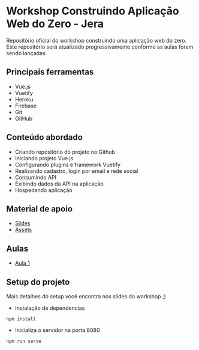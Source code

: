 # Workshop Construindo Aplicação Web do Zero - Jera

Repositório oficial do workshop construindo uma aplicação web do zero. Este repositório será atualizado progressivamente conforme as aulas forem sendo lançadas.

## Principais ferramentas 
- Vue.js
- Vuetify
- Heroku
- Firebase
- Git 
- GitHub

## Conteúdo abordado
- Criando repositório do projeto no Github
- Iniciando projeto Vue.js
- Configurando plugins e framework Vuetify
- Realizando cadastro, login por email e rede social
- Consumindo API
- Exibindo dados da API na aplicação
- Hospedando aplicação

## Material de apoio
- [Slides](https://drive.google.com/file/d/1c1C4e1C4YYnB940VPHrnc_Yi_czZ3Oso/view?usp=sharing)
- [Assets](https://drive.google.com/drive/folders/1V2JhGB3rr4sVztCxyOMO3Ktwxi14HiCn)

## Aulas
- [Aula 1](https://www.youtube.com/watch?v=XCdUkVHYBws&t=468s)


## Setup do projeto

Mais detalhes do setup você encontra nos slides do workshop ;)

- Instalação de dependencias
```
npm install
```

- Inicializa o servidor na porta 8080
```
npm run serve
```
